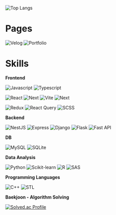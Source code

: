 ![Top Langs](https://github-readme-stats.vercel.app/api/top-langs/?username=yongtaecheon&layout=compact)

# Pages
![Velog](https://img.shields.io/badge/Velog-20c997.svg?&style=for-the-badge&logo=Velog&logoColor=white)
![Portfolio](https://img.shields.io/badge/Portfolio-000000.svg?&style=for-the-badge&logo=Notion&logoColor=white)
# Skills
**Frontend**

![Javascript](https://img.shields.io/badge/JavaScript-F7DF1E.svg?&style=for-the-badge&logo=JavaScript&logoColor=black)
![Typescript](https://img.shields.io/badge/TypeScript-3178C6.svg?&style=for-the-badge&logo=TypeScript&logoColor=white)

![React](https://img.shields.io/badge/React-61DAFB.svg?&style=for-the-badge&logo=React&logoColor=black)
![Next](https://img.shields.io/badge/Next.js-000000.svg?&style=for-the-badge&logo=Next.js&logoColor=white)
![Vite](https://img.shields.io/badge/Vite-646CFF.svg?&style=for-the-badge&logo=Vite&logoColor=white)
![Next](https://img.shields.io/badge/Vercel-000000.svg?&style=for-the-badge&logo=Vercel&logoColor=white)

![Redux](https://img.shields.io/badge/Redux-764ABC.svg?&style=for-the-badge&logo=Redux&logoColor=white)
![React Query](https://img.shields.io/badge/Tanstack%20Query-FF4154.svg?&style=for-the-badge&logo=ReactQuery&logoColor=white)
![SCSS](https://img.shields.io/badge/SCSS-CC6699.svg?&style=for-the-badge&logo=Sass&logoColor=white)

**Backend**

![NestJS](https://img.shields.io/badge/Nest%20JS-E0234E.svg?&style=for-the-badge&logo=NestJS&logoColor=white)
![Express](https://img.shields.io/badge/Express-000000.svg?&style=for-the-badge&logo=Express&logoColor=white)
![Django](https://img.shields.io/badge/Django-092E20.svg?&style=for-the-badge&logo=Django&logoColor=white)
![Flask](https://img.shields.io/badge/Flask-000000.svg?&style=for-the-badge&logo=Flask&logoColor=white)
![Fast API](https://img.shields.io/badge/Fast%20API-009688.svg?&style=for-the-badge&logo=Flask&logoColor=white)

**DB**

![MySQL](https://img.shields.io/badge/MySQL-3379A1.svg?&style=for-the-badge&logo=MySQL&logoColor=white)
![SQLite](https://img.shields.io/badge/SQLite-003B57.svg?&style=for-the-badge&logo=SQLite&logoColor=white)

**Data Analysis**

![Python](https://img.shields.io/badge/Python-3776AB.svg?&style=for-the-badge&logo=Python&logoColor=white)
![Scikit-learn](https://img.shields.io/badge/scikit%20learn-F7931E.svg?&style=for-the-badge&logo=scikitLearn&logoColor=white)
![R](https://img.shields.io/badge/R-276DC3.svg?&style=for-the-badge&logo=R&logoColor=white)
![SAS](https://img.shields.io/badge/SAS-276DC3.svg?&style=for-the-badge&logo=&logoColor=white)

**Programming Languages**

![C++](https://img.shields.io/badge/C++-00599C.svg?&style=for-the-badge&logo=C%2B%2B&logoColor=white)
![STL](https://img.shields.io/badge/STL%20Containers-00599C.svg?&style=for-the-badge&logo=C%2B%2B&logoColor=white)


**Baekjoon - Algorithm Solving**

[![Solved.ac Profile](http://mazassumnida.wtf/api/v2/generate_badge?boj=ide2143)](https://solved.ac/ide2143/)
